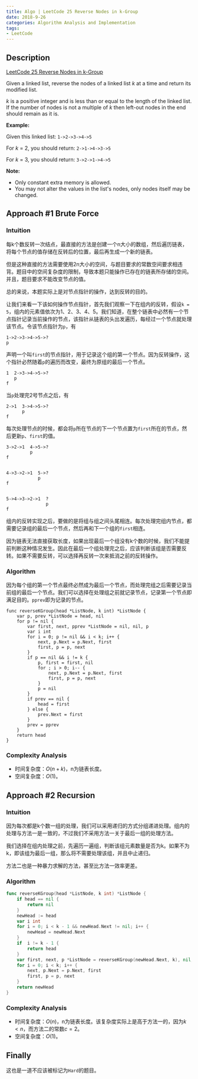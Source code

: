 ```yaml
---
title: Algo | LeetCode 25 Reverse Nodes in k-Group
date: 2018-9-26
categories: Algorithm Analysis and Implementation
tags:
- LeetCode
---
```


## Description

[LeetCode 25 Reverse Nodes in k-Group](https://leetcode.com/problems/reverse-nodes-in-k-group/description/)

Given a linked list, reverse the nodes of a linked list *k* at a time and return its modified list.

*k* is a positive integer and is less than or equal to the length of the linked list. If the number of nodes is not a multiple of *k* then left-out nodes in the end should remain as it is.

<!-- more -->

**Example:**

Given this linked list: `1->2->3->4->5`

For *k* = 2, you should return: `2->1->4->3->5`

For *k* = 3, you should return: `3->2->1->4->5`

**Note:**

- Only constant extra memory is allowed.
- You may not alter the values in the list's nodes, only nodes itself may be changed.

## Approach #1 Brute Force

### Intuition

每k个数反转一次结点，最直接的方法是创建一个n大小的数组，然后遍历链表，将每个节点的值存储在反转后的位置，最后再生成一个新的链表。

但是这种直接的方法需要使用2n大小的空间，与题目要求的常数空间要求相违背。题目中的空间复杂度的限制，导致本题只能操作已存在的链表所存储的空间。并且，题目要求不能改变节点的值。

总的来说，本题实际上是对节点指针的操作，达到反转的目的。

让我们来看一下该如何操作节点指针，首先我们观察一下在组内的反转，假设`k = 5`，组内的元素值依次为1、2、3、4、5。我们知道，在整个链表中必然有一个节点指针记录当前操作的节点，该指针从链表的头出发遍历，每经过一个节点就处理该节点。令该节点指针为`p`，有

```
1->2->3->4->5->?
p
```

声明一个叫`first`的节点指针，用于记录这个组的第一个节点。因为反转操作，这个指针必然随着`p`的遍历而改变，最终为原组的最后一个节点。

```
1  2->3->4->5->?
   p
f
```

当`p`处理完2号节点之后，有

```
2->1  3->4->5->?
      p
f
```

每次处理节点的时候，都会将`p`所在节点的下一个节点置为`first`所在的节点，然后更新`p`、`first`的值。

```
3->2->1  4->5->?
         p
f


4->3->2->1  5->?
            p
f


5->4->3->2->1  ?
               p
f
```

组内的反转实现之后，要做的是将组与组之间头尾相连。每次处理完组内节点，都需要记录组的最后一个节点，然后再和下一个组的`first`相连。

因为链表无法直接获取长度，如果出现最后一个组没有k个数的时候，我们不能提前判断这种情况发生。因此在最后一个组处理完之后，应该判断该组是否需要反转。如果不需要反转，可以选择再反转一次来抵消之前的反转操作。

### Algorithm

因为每个组的第一个节点最终必然成为最后一个节点，而处理完组之后需要记录当前组的最后一个节点。我们可以选择在处理组之前就记录节点，记录第一个节点即满足目的。`pprev`即为记录的节点。

```
func reverseKGroup(head *ListNode, k int) *ListNode {
	var p, prev *ListNode = head, nil
	for p != nil {
		var first, next, pprev *ListNode = nil, nil, p
		var i int
		for i = 0; p != nil && i < k; i++ {
			next, p.Next = p.Next, first
			first, p = p, next
		}
		if p == nil && i != k {
			p, first = first, nil
			for ; i > 0; i-- {
				next, p.Next = p.Next, first
				first, p = p, next
			}
			p = nil
		}
		if prev == nil {
			head = first
		} else {
			prev.Next = first
		}
		prev = pprev
 	}
	return head
}
```

### Complexity Analysis

* 时间复杂度：$O(n+k)$，n为链表长度。
* 空间复杂度：$O(1)$。

## Approach #2 Recursion

### Intuition

因为每次都是k个数一组的处理，我们可以采用递归的方式分组递进处理。组内的处理与方法一是一致的，不过我们不采用方法一关于最后一组的处理方法。

我们选择在组内处理之前，先遍历一遍组，判断该组元素数量是否为k。如果不为k，即该组为最后一组，那么将不需要处理该组，并且中止递归。

方法二也是一种暴力求解的方法，甚至比方法一效率更差。

### Algorithm

```go
func reverseKGroup(head *ListNode, k int) *ListNode {
	if head == nil {
		return nil
	}
	newHead := head
	var i int
	for i = 0; i < k - 1 && newHead.Next != nil; i++ {
		newHead = newHead.Next
	}
	if  i != k - 1 {
		return head
	}
	var first, next, p *ListNode = reverseKGroup(newHead.Next, k), nil, head
	for i = 0; i < k; i++ {
		next, p.Next = p.Next, first
		first, p = p, next
	}
	return newHead
}
```

### Complexity Analysis

- 时间复杂度：$O(n)$，n为链表长度。该复杂度实际上是高于方法一的，因为$k<n$，而方法二的常数$c=2$。
- 空间复杂度：$O(1)$。

## Finally

这也是一道不应该被标记为`Hard`的题目。

